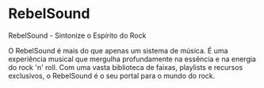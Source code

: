 # RebelSound
RebelSound - Sintonize o Espírito do Rock

O RebelSound é mais do que apenas um sistema de música.
É uma experiência musical que mergulha profundamente na essência e na energia do rock 'n' roll.
Com uma vasta biblioteca de faixas, playlists e recursos exclusivos, o RebelSound é o seu portal para o mundo do rock.